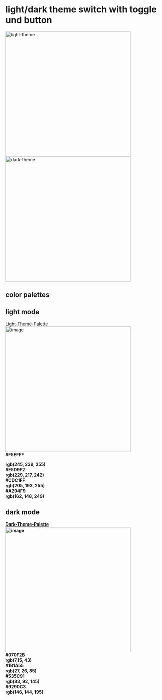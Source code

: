 # light/dark theme switch with toggle und button<br>

<img width="400" alt="light-theme" src="https://github.com/user-attachments/assets/12b3c1d0-fa94-485a-93e2-3e8c489ca49f" />
<img width="400" alt="dark-theme" src="https://github.com/user-attachments/assets/161e6bec-e046-4517-b6e5-c30900803bdb" />


## color palettes<br>
## light mode<br>
[Light-Theme-Palette](https://colorhunt.co/palette/f5efffe5d9f2cdc1ffa294f9)<br>
<img width="400" height="400" alt="image" src="https://github.com/user-attachments/assets/5049f179-8f04-4437-80a9-9a182e9f7e8c" />
<br>
<b>
#F5EFFF<br>
<div background-color: #F5EFFF; width: 4px></div>
rgb(245, 239, 255)<br>
#E5D9F2<br>
rgb(229, 217, 242)<br>
#CDC1FF<br>
rgb(205, 193, 255)<br>
#A294F9<br>
rgb(162, 148, 249)<br>
<b>

## dark mode<br>
[Dark-Theme-Palette](https://colorhunt.co/palette/070f2b1b1a55535c919290c3)<br>
<img width="400" height="400" alt="image" src="https://github.com/user-attachments/assets/acdb2db4-ff44-4c11-92ab-154b1d0ab1c6" />
<br>
<b>
#070F2B<br>
rgb(7,15, 43)<br>
#1B1A55<br>
rgb(27, 26, 85)<br>
#535C91<br>
rgb(83, 92, 145)<br>
#9290C3<br>
rgb(146, 144, 195)<br>
<b>
